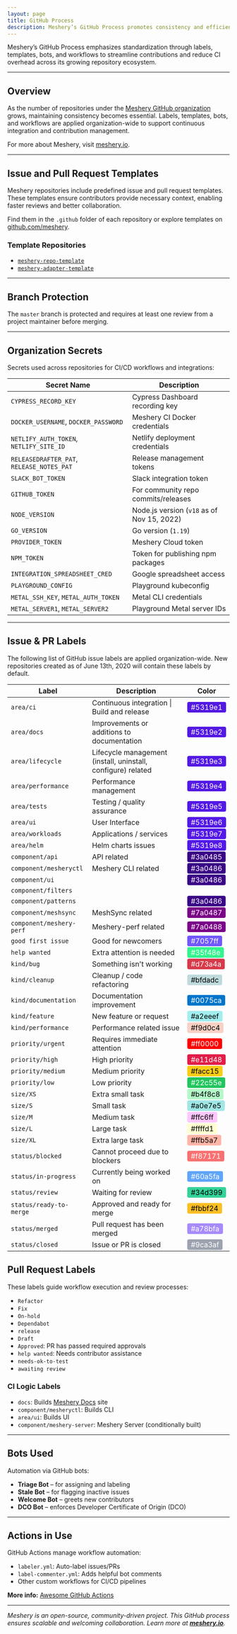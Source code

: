 ```yaml
---
layout: page
title: GitHub Process
description: Meshery’s GitHub Process promotes consistency and efficiency across repositories by standardizing issue and pull request labels, templates, and workflows.
---
```


Meshery’s GitHub Process emphasizes standardization through labels, templates, bots, and workflows to streamline contributions and reduce CI overhead across its growing repository ecosystem.

---

## Overview

As the number of repositories under the [Meshery GitHub organization](https://github.com/meshery) grows, maintaining consistency becomes essential. Labels, templates, bots, and workflows are applied organization-wide to support continuous integration and contribution management.

For more about Meshery, visit [meshery.io](https://meshery.io).

---

## Issue and Pull Request Templates

Meshery repositories include predefined issue and pull request templates. These templates ensure contributors provide necessary context, enabling faster reviews and better collaboration.

Find them in the `.github` folder of each repository or explore templates on [github.com/meshery](https://github.com/meshery).

### Template Repositories

- [`meshery-repo-template`](https://github.com/layer5io/layer5-repo-template)
- [`meshery-adapter-template`](https://github.com/meshery/meshery-adapter-template)

---

## Branch Protection

The `master` branch is protected and requires at least one review from a project maintainer before merging.

---

<h2>Organization Secrets</h2>
<p>Secrets used across repositories for CI/CD workflows and integrations:</p>

<table class="label-table">
  <thead>
    <tr>
      <th>Secret Name</th>
      <th>Description</th>
    </tr>
  </thead>
  <tbody>
    <tr><td><code>CYPRESS_RECORD_KEY</code></td><td>Cypress Dashboard recording key</td></tr>
    <tr><td><code>DOCKER_USERNAME</code>, <code>DOCKER_PASSWORD</code></td><td>Meshery CI Docker credentials</td></tr>
    <tr><td><code>NETLIFY_AUTH_TOKEN</code>, <code>NETLIFY_SITE_ID</code></td><td>Netlify deployment credentials</td></tr>
    <tr><td><code>RELEASEDRAFTER_PAT</code>, <code>RELEASE_NOTES_PAT</code></td><td>Release management tokens</td></tr>
    <tr><td><code>SLACK_BOT_TOKEN</code></td><td>Slack integration token</td></tr>
    <tr><td><code>GITHUB_TOKEN</code></td><td>For community repo commits/releases</td></tr>
    <tr><td><code>NODE_VERSION</code></td><td>Node.js version (<code>v18</code> as of Nov 15, 2022)</td></tr>
    <tr><td><code>GO_VERSION</code></td><td>Go version (<code>1.19</code>)</td></tr>
    <tr><td><code>PROVIDER_TOKEN</code></td><td>Meshery Cloud token</td></tr>
    <tr><td><code>NPM_TOKEN</code></td><td>Token for publishing npm packages</td></tr>
    <tr><td><code>INTEGRATION_SPREADSHEET_CRED</code></td><td>Google spreadsheet access</td></tr>
    <tr><td><code>PLAYGROUND_CONFIG</code></td><td>Playground kubeconfig</td></tr>
    <tr><td><code>METAL_SSH_KEY</code>, <code>METAL_AUTH_TOKEN</code></td><td>Metal CLI credentials</td></tr>
    <tr><td><code>METAL_SERVER1</code>, <code>METAL_SERVER2</code></td><td>Playground Metal server IDs</td></tr>
  </tbody>
</table>

---

## Issue & PR Labels

<p>The following list of GitHub issue labels are applied organization-wide. New repositories created as of June 13th, 2020 will contain these labels by default.</p>

<table class="label-table">
  <thead>
    <tr>
      <th>Label</th>
      <th>Description</th>
      <th>Color</th>
    </tr>
  </thead>
  <tbody>
    <tr>
      <td><code>area/ci</code></td>
      <td>Continuous integration | Build and release</td>
      <td><span style="background-color:#5319e1; color:white; padding:2px 8px; border-radius:4px;">#5319e1</span></td>
    </tr>
    <tr>
      <td><code>area/docs</code></td>
      <td>Improvements or additions to documentation</td>
      <td><span style="background-color:#5319e2; color:white; padding:2px 8px; border-radius:4px;">#5319e2</span></td>
    </tr>
    <tr>
      <td><code>area/lifecycle</code></td>
      <td>Lifecycle management (install, uninstall, configure) related</td>
      <td><span style="background-color:#5319e3; color:white; padding:2px 8px; border-radius:4px;">#5319e3</span></td>
    </tr>
    <tr>
      <td><code>area/performance</code></td>
      <td>Performance management</td>
      <td><span style="background-color:#5319e4; color:white; padding:2px 8px; border-radius:4px;">#5319e4</span></td>
    </tr>
    <tr>
      <td><code>area/tests</code></td>
      <td>Testing / quality assurance</td>
      <td><span style="background-color:#5319e5; color:white; padding:2px 8px; border-radius:4px;">#5319e5</span></td>
    </tr>
    <tr>
      <td><code>area/ui</code></td>
      <td>User Interface</td>
      <td><span style="background-color:#5319e6; color:white; padding:2px 8px; border-radius:4px;">#5319e6</span></td>
    </tr>
    <tr>
      <td><code>area/workloads</code></td>
      <td>Applications / services</td>
      <td><span style="background-color:#5319e7; color:white; padding:2px 8px; border-radius:4px;">#5319e7</span></td>
    </tr>
    <tr>
      <td><code>area/helm</code></td>
      <td>Helm charts issues</td>
      <td><span style="background-color:#5319e8; color:white; padding:2px 8px; border-radius:4px;">#5319e8</span></td>
    </tr>
    <tr>
      <td><code>component/api</code></td>
      <td>API related</td>
      <td><span style="background-color:#3a0485; color:white; padding:2px 8px; border-radius:4px;">#3a0485</span></td>
    </tr>
    <tr>
      <td><code>component/mesheryctl</code></td>
      <td>Meshery CLI related</td>
      <td><span style="background-color:#3a0486; color:white; padding:2px 8px; border-radius:4px;">#3a0486</span></td>
    </tr>
    <tr>
      <td><code>component/ui</code></td>
      <td></td>
      <td><span style="background-color:#3a0486; color:white; padding:2px 8px; border-radius:4px;">#3a0486</span></td>
    </tr>
    <tr>
      <td><code>component/filters</code></td>
      <td></td>
      <td></td>
    </tr>
    <tr>
      <td><code>component/patterns</code></td>
      <td></td>
      <td><span style="background-color:#3a0486; color:white; padding:2px 8px; border-radius:4px;">#3a0486</span></td>
    </tr>
    <tr>
      <td><code>component/meshsync</code></td>
      <td>MeshSync related</td>
      <td><span style="background-color:#7a0487; color:white; padding:2px 8px; border-radius:4px;">#7a0487</span></td>
    </tr>
    <tr>
      <td><code>component/meshery-perf</code></td>
      <td>Meshery-perf related</td>
      <td><span style="background-color:#7a0488; color:white; padding:2px 8px; border-radius:4px;">#7a0488</span></td>
    </tr>
    <tr>
      <td><code>good first issue</code></td>
      <td>Good for newcomers</td>
      <td><span style="background-color:#7057ff; color:white; padding:2px 8px; border-radius:4px;">#7057ff</span></td>
    </tr>
    <tr>
      <td><code>help wanted</code></td>
      <td>Extra attention is needed</td>
      <td><span style="background-color:#35f48e; color:white; padding:2px 8px; border-radius:4px;">#35f48e</span></td>
    </tr>
        <tr>
      <td><code>kind/bug</code></td>
      <td>Something isn't working</td>
      <td><span style="background-color:#d73a4a; color:white; padding:2px 8px; border-radius:4px;">#d73a4a</span></td>
    </tr>
    <tr>
      <td><code>kind/cleanup</code></td>
      <td>Cleanup / code refactoring</td>
      <td><span style="background-color:#bfdadc; color:black; padding:2px 8px; border-radius:4px;">#bfdadc</span></td>
    </tr>
    <tr>
      <td><code>kind/documentation</code></td>
      <td>Documentation improvement</td>
      <td><span style="background-color:#0075ca; color:white; padding:2px 8px; border-radius:4px;">#0075ca</span></td>
    </tr>
    <tr>
      <td><code>kind/feature</code></td>
      <td>New feature or request</td>
      <td><span style="background-color:#a2eeef; color:black; padding:2px 8px; border-radius:4px;">#a2eeef</span></td>
    </tr>
    <tr>
      <td><code>kind/performance</code></td>
      <td>Performance related issue</td>
      <td><span style="background-color:#f9d0c4; color:black; padding:2px 8px; border-radius:4px;">#f9d0c4</span></td>
    </tr>
    <tr>
      <td><code>priority/urgent</code></td>
      <td>Requires immediate attention</td>
      <td><span style="background-color:#ff0000; color:white; padding:2px 8px; border-radius:4px;">#ff0000</span></td>
    </tr>
    <tr>
      <td><code>priority/high</code></td>
      <td>High priority</td>
      <td><span style="background-color:#e11d48; color:white; padding:2px 8px; border-radius:4px;">#e11d48</span></td>
    </tr>
    <tr>
      <td><code>priority/medium</code></td>
      <td>Medium priority</td>
      <td><span style="background-color:#facc15; color:black; padding:2px 8px; border-radius:4px;">#facc15</span></td>
    </tr>
    <tr>
      <td><code>priority/low</code></td>
      <td>Low priority</td>
      <td><span style="background-color:#22c55e; color:white; padding:2px 8px; border-radius:4px;">#22c55e</span></td>
    </tr>
    <tr>
      <td><code>size/XS</code></td>
      <td>Extra small task</td>
      <td><span style="background-color:#b4f8c8; color:black; padding:2px 8px; border-radius:4px;">#b4f8c8</span></td>
    </tr>
    <tr>
      <td><code>size/S</code></td>
      <td>Small task</td>
      <td><span style="background-color:#a0e7e5; color:black; padding:2px 8px; border-radius:4px;">#a0e7e5</span></td>
    </tr>
    <tr>
      <td><code>size/M</code></td>
      <td>Medium task</td>
      <td><span style="background-color:#ffc6ff; color:black; padding:2px 8px; border-radius:4px;">#ffc6ff</span></td>
    </tr>
    <tr>
      <td><code>size/L</code></td>
      <td>Large task</td>
      <td><span style="background-color:#ffffd1; color:black; padding:2px 8px; border-radius:4px;">#ffffd1</span></td>
    </tr>
    <tr>
      <td><code>size/XL</code></td>
      <td>Extra large task</td>
      <td><span style="background-color:#ffb5a7; color:black; padding:2px 8px; border-radius:4px;">#ffb5a7</span></td>
    </tr>
    <tr>
      <td><code>status/blocked</code></td>
      <td>Cannot proceed due to blockers</td>
      <td><span style="background-color:#f87171; color:white; padding:2px 8px; border-radius:4px;">#f87171</span></td>
    </tr>
    <tr>
      <td><code>status/in-progress</code></td>
      <td>Currently being worked on</td>
      <td><span style="background-color:#60a5fa; color:white; padding:2px 8px; border-radius:4px;">#60a5fa</span></td>
    </tr>
    <tr>
      <td><code>status/review</code></td>
      <td>Waiting for review</td>
      <td><span style="background-color:#34d399; color:black; padding:2px 8px; border-radius:4px;">#34d399</span></td>
    </tr>
    <tr>
      <td><code>status/ready-to-merge</code></td>
      <td>Approved and ready for merge</td>
      <td><span style="background-color:#fbbf24; color:black; padding:2px 8px; border-radius:4px;">#fbbf24</span></td>
    </tr>
    <tr>
      <td><code>status/merged</code></td>
      <td>Pull request has been merged</td>
      <td><span style="background-color:#a78bfa; color:white; padding:2px 8px; border-radius:4px;">#a78bfa</span></td>
    </tr>
    <tr>
      <td><code>status/closed</code></td>
      <td>Issue or PR is closed</td>
      <td><span style="background-color:#9ca3af; color:white; padding:2px 8px; border-radius:4px;">#9ca3af</span></td>
    </tr>
  </tbody>
</table>

## Pull Request Labels

These labels guide workflow execution and review processes:

- `Refactor`
- `Fix`
- `On-hold`
- `Dependabot`
- `release`
- `Draft`
- `Approved`: PR has passed required approvals
- `help wanted`: Needs contributor assistance
- `needs-ok-to-test`
- `awaiting review`

### CI Logic Labels

- `docs`: Builds [Meshery Docs](https://docs.meshery.io) site
- `component/mesheryctl`: Builds CLI
- `area/ui`: Builds UI
- `component/meshery-server`: Meshery Server (conditionally built)

---

## Bots Used

Automation via GitHub bots:

- **Triage Bot** – for assigning and labeling
- **Stale Bot** – for flagging inactive issues
- **Welcome Bot** – greets new contributors
- **DCO Bot** – enforces Developer Certificate of Origin (DCO)

---

## Actions in Use

GitHub Actions manage workflow automation:

- `labeler.yml`: Auto-label issues/PRs
- `label-commenter.yml`: Adds helpful bot comments
- Other custom workflows for CI/CD pipelines

**More info:** [Awesome GitHub Actions](https://github.com/sdras/awesome-actions#pull-requests)

---

_Meshery is an open-source, community-driven project. This GitHub process ensures scalable and welcoming collaboration. Learn more at **[meshery.io](https://meshery.io)**._
